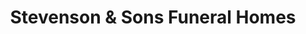 ---
title: "Stevenson & Sons Funeral Homes"
url: /forsyth/stevenson-und-sons-funeral-homes/
shop: Bestattungen
---